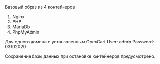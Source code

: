 Базовый образ из 4 контейнеров
1. Nginx
2. PHP
3. MariaDb
4. PhpMyAdmin

Для одного домена с установленным OpenCart
User: admin
Password: 03102020

Сохранение базы данных при остановке контейнеров предусмотрено. 

